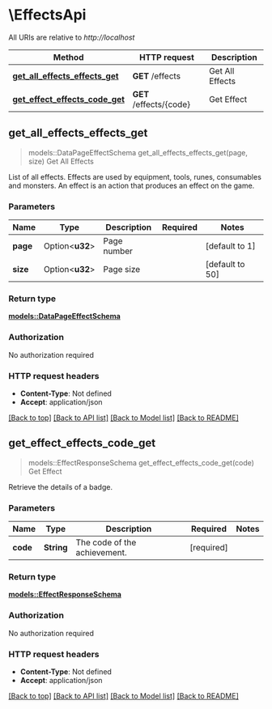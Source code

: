 # \EffectsApi

All URIs are relative to *http://localhost*

Method | HTTP request | Description
------------- | ------------- | -------------
[**get_all_effects_effects_get**](EffectsApi.md#get_all_effects_effects_get) | **GET** /effects | Get All Effects
[**get_effect_effects_code_get**](EffectsApi.md#get_effect_effects_code_get) | **GET** /effects/{code} | Get Effect



## get_all_effects_effects_get

> models::DataPageEffectSchema get_all_effects_effects_get(page, size)
Get All Effects

List of all effects. Effects are used by equipment, tools, runes, consumables and monsters. An effect is an action that produces an effect on the game.

### Parameters


Name | Type | Description  | Required | Notes
------------- | ------------- | ------------- | ------------- | -------------
**page** | Option<**u32**> | Page number |  |[default to 1]
**size** | Option<**u32**> | Page size |  |[default to 50]

### Return type

[**models::DataPageEffectSchema**](DataPage_EffectSchema_.md)

### Authorization

No authorization required

### HTTP request headers

- **Content-Type**: Not defined
- **Accept**: application/json

[[Back to top]](#) [[Back to API list]](../README.md#documentation-for-api-endpoints) [[Back to Model list]](../README.md#documentation-for-models) [[Back to README]](../README.md)


## get_effect_effects_code_get

> models::EffectResponseSchema get_effect_effects_code_get(code)
Get Effect

Retrieve the details of a badge.

### Parameters


Name | Type | Description  | Required | Notes
------------- | ------------- | ------------- | ------------- | -------------
**code** | **String** | The code of the achievement. | [required] |

### Return type

[**models::EffectResponseSchema**](EffectResponseSchema.md)

### Authorization

No authorization required

### HTTP request headers

- **Content-Type**: Not defined
- **Accept**: application/json

[[Back to top]](#) [[Back to API list]](../README.md#documentation-for-api-endpoints) [[Back to Model list]](../README.md#documentation-for-models) [[Back to README]](../README.md)

